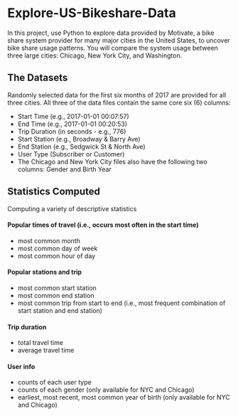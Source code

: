 # Explore-US-Bikeshare-Data
In this project, use Python to explore data provided by Motivate, a bike share system provider for many major cities in the United States, to uncover bike share usage patterns. You will compare the system usage between three large cities: Chicago, New York City, and Washington.
## The Datasets
Randomly selected data for the first six months of 2017 are provided for all three cities. All three of the data files contain the same core six (6) columns:
- Start Time (e.g., 2017-01-01 00:07:57)
- End Time (e.g., 2017-01-01 00:20:53)
- Trip Duration (in seconds - e.g., 776)
- Start Station (e.g., Broadway & Barry Ave)
- End Station (e.g., Sedgwick St & North Ave)
- User Type (Subscriber or Customer)
- The Chicago and New York City files also have the following two columns: Gender and Birth Year
## Statistics Computed
Computing a variety of descriptive statistics
#### Popular times of travel (i.e., occurs most often in the start time)
- most common month
- most common day of week
- most common hour of day
#### Popular stations and trip
- most common start station
- most common end station
- most common trip from start to end (i.e., most frequent combination of start station and end station)
#### Trip duration
- total travel time
- average travel time
#### User info
- counts of each user type
- counts of each gender (only available for NYC and Chicago)
- earliest, most recent, most common year of birth (only available for NYC and Chicago)
